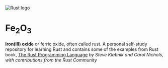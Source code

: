 ![Rust logo](https://www.rust-lang.org/static/images/rust-logo-blk.svg)

# Fe<sub>2</suB>O<sub>3</suB> 
**Iron(III) oxide** or ferric oxide, often called rust. A personal self-study repository for learning Rust and contains some of the examples from Rust book, [The Rust Programming Language](rust-book) _by Steve Klabnik and Carol Nichols, with contributions from the Rust Community_
 
[rust-book]: https://doc.rust-lang.org/book/
